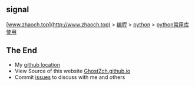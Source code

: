 ## signal

[www.zhaoch.top](http://www.zhaoch.top) > [编程](http://www.zhaoch.top/编程) > [python](http://www.zhaoch.top/编程/python) > [python常用库使用](http://www.zhaoch.top/编程/python/python常用库使用)


## The End

+ My [github location](https://github.com/GhostZCH/)
+ View Source of this website [GhostZch.github.io](https://github.com/GhostZCH/GhostZch.github.io/)
+ Commit [issues](https://github.com/GhostZCH/GhostZch.github.io/issues) to discuss with me and others
